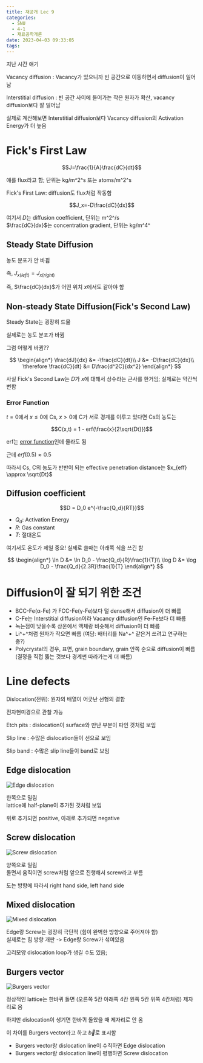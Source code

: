 ```yaml
---
title: 재공개 Lec 9
categories:
  - SNU
  - 4-1
  - 재료공학개론
date: 2023-04-03 09:33:05
tags:
---
```


지난 시간 얘기

Vacancy diffusion
: Vacancy가 있으니까 빈 공간으로 이동하면서 diffusion이 일어남

Interstitial diffusion
: 빈 공간 사이에 들어가는 작은 원자가 확산, vacancy diffusion보다 잘 일어남

실제로 계산해보면 Interstitial diffusion보다 Vacancy diffusion의 Activation Energy가 더 높음

# Fick's First Law

$$J=\frac{1}{A}\frac{dC}{dt}$$

얘를 flux라고 함; 단위는 kg/m^2^s 또는 atoms/m^2^s

Fick's First Law: diffusion도 flux처럼 작동함

$$J_x=-D\frac{dC}{dx}$$

여기서 $D$는 diffusion coefficient, 단위는 m^2^/s  
$\frac{dC}{dx}$는 concentration gradient, 단위는 kg/m^4^

## Steady State Diffusion

농도 분포가 안 바뀜

즉, $J_{x(left)} = J_{x(right)}$

즉, $\frac{dC}{dx}$가 어떤 위치 $x$에서도 같아야 함

## Non-steady State Diffusion(Fick's Second Law)

Steady State는 굉장히 드묾

실제로는 농도 분포가 바뀜

그럼 어떻게 바뀜??

$$
\begin{align*}
    \frac{dJ}{dx} &= -\frac{dC}{dt}\\
    J &= -D\frac{dC}{dx}\\
    \therefore \frac{dC}{dt} &= D\frac{d^2C}{dx^2}
\end{align*}
$$

사실 Fick's Second Law는 $D$가 $x$에 대해서 상수라는 근사를 한거임; 실제로는 약간씩 변함

### Error Function

$t=0$에서 $x \leq 0$에 Cs, $x>0$에 C가 서로 경계를 이루고 있다면 Cs의 농도는

$$C(x,t) = 1 - erf(\frac{x}{2\sqrt{Dt}})$$

erf는 [error function](https://en.wikipedia.org/wiki/Error_function)인데 몰라도 됨

근데 $erf(0.5) \approx 0.5$

따라서 Cs, C의 농도가 반반이 되는 effective penetration distance는 $x_{eff} \approx \sqrt{Dt}$

## Diffusion coefficient

$$D = D_0 e^{-\frac{Q_d}{RT}}$$

- $Q_d$: Activation Energy
- $R$: Gas constant
- $T$: 절대온도

여기서도 온도가 제일 중요! 실제로 쓸때는 아래쪽 식을 쓰긴 함

$$
\begin{align*}
    \ln D &= \ln D_0 - \frac{Q_d}{R}\frac{1}{T}\\
    \log D &= \log D_0 - \frac{Q_d}{2.3R}\frac{1}{T}
\end{align*}
$$

# Diffusion이 잘 되기 위한 조건

- BCC-Fe(α-Fe) 가 FCC-Fe(γ-Fe)보다 덜 dense해서 diffusion이 더 빠름
- C-Fe는 Interstitial diffusion이라 Vacancy diffusion인 Fe-Fe보다 더 빠름
- 녹는점이 낮을수록 상온에서 액체랑 비슷해서 diffusion이 더 빠름
- Li^+^처럼 원자가 작으면 빠름 (여담: 배터리를 Na^+^ 같은거 쓰려고 연구하는 중?)
- Polycrystal의 경우, 표면, grain boundary, grain 안쪽 순으로 diffusion이 빠름 (결정을 직접 뚫는 것보다 경계썬 따라가는게 더 빠름)

# Line defects

Dislocation(전위): 원자의 배열이 어긋난 선형의 결함

전자현미경으로 관찰 가능

Etch pits
: dislocation이 surface와 만난 부분이 파인 것처럼 보임

Slip line
: 수많은 dislocation들이 선으로 보임

Slip band
: 수많은 slip line들이 band로 보임

## Edge dislocation

![Edge dislocation](edge_dislocation.png)

한쪽으로 밀림  
lattice에 half-plane이 추가된 것처럼 보임

위로 추가되면 positive, 아래로 추가되면 negative

## Screw dislocation

![Screw dislocation](screw_dislocation.png)

양쪽으로 밀림  
돌면서 움직이면 screw처럼 앞으로 진행해서 screw라고 부름

도는 방향에 따라서 right hand side, left hand side

## Mixed dislocation

![Mixed dislocation](mixed_dislocation.png)

Edge랑 Screw는 굉장히 극단적 (힘이 완벽한 방향으로 주어져야 함)  
실제로는 힘 방향 개판 -> Edge랑 Screw가 섞여있음

고리모양 dislocation loop가 생길 수도 있음;

## Burgers vector

![Burgers vector](burgers_vector.png)

정상적인 lattice는 한바퀴 돌면 (오른쪽 5칸 아래쪽 4칸 왼쪽 5칸 위쪽 4칸처럼) 제자리로 옴

하지만 dislocation이 생기면 한바퀴 돌았을 때 제자리로 안 옴

이 차이를 Burgers vector라고 하고 $\vec{b}$로 표시함

- Burgers vector랑 dislocation line이 수직하면 Edge dislocation
- Burgers vector랑 dislocation line이 평행하면 Screw dislocation
